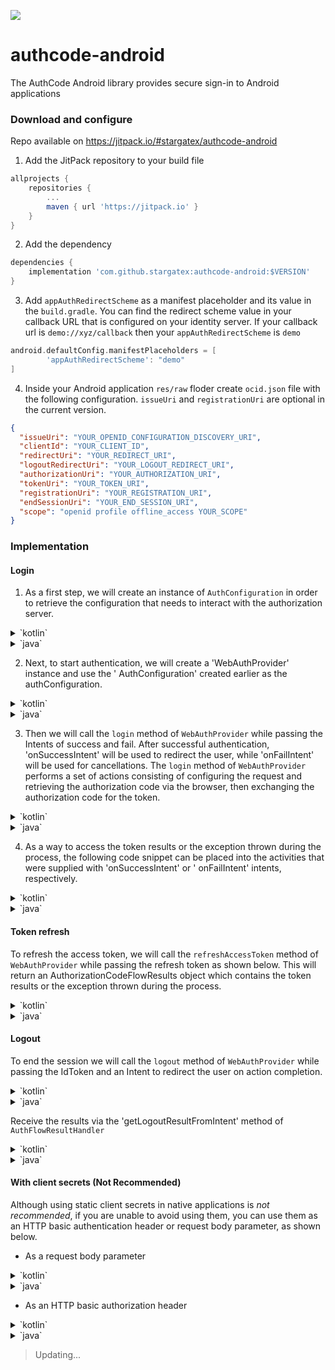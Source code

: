 [![](https://jitpack.io/v/stargatex/authcode-android.svg)](https://jitpack.io/#stargatex/authcode-android)

# authcode-android

The AuthCode Android library provides secure sign-in to Android applications

### Download and configure

Repo available on https://jitpack.io/#stargatex/authcode-android

1. Add the JitPack repository to your build file

```groovy
allprojects {
    repositories {
        ...
        maven { url 'https://jitpack.io' }
    }
}
```

2. Add the dependency

```groovy
dependencies {
    implementation 'com.github.stargatex:authcode-android:$VERSION'
}
```

3. Add `appAuthRedirectScheme` as a manifest placeholder and its value in the `build.gradle`. You
   can find the redirect scheme value in your callback URL that is configured on your identity
   server. If your callback url is `demo://xyz/callback` then your `appAuthRedirectScheme` is `demo`

```groovy
android.defaultConfig.manifestPlaceholders = [
        'appAuthRedirectScheme': "demo"
]
```

4. Inside your Android application `res/raw` floder create `ocid.json` file with the following
   configuration. `issueUri` and `registrationUri` are optional in the current version.

```json
{
  "issueUri": "YOUR_OPENID_CONFIGURATION_DISCOVERY_URI",
  "clientId": "YOUR_CLIENT_ID",
  "redirectUri": "YOUR_REDIRECT_URI",
  "logoutRedirectUri": "YOUR_LOGOUT_REDIRECT_URI",
  "authorizationUri": "YOUR_AUTHORIZATION_URI",
  "tokenUri": "YOUR_TOKEN_URI",
  "registrationUri": "YOUR_REGISTRATION_URI",
  "endSessionUri": "YOUR_END_SESSION_URI",
  "scope": "openid profile offline_access YOUR_SCOPE"
}
```

### Implementation

#### Login

1. As a first step, we will create an instance of `AuthConfiguration` in order to retrieve the
   configuration that needs to interact with the authorization server.

<details>
<summary>`kotlin`</summary>

```kotlin
val authConfiguration: AuthConfiguration = DefaultAuthConfiguration(context = this)
```

</details>

<details>
<summary>`java`</summary>

```java
AuthConfiguration authConfiguration = new DefaultAuthConfiguration(this);
```

</details>

2. Next, to start authentication, we will create a 'WebAuthProvider' instance and use the '
   AuthConfiguration' created earlier as the authConfiguration.

<details>
<summary>`kotlin`</summary>

```kotlin
 val webAuthProvider: WebAuthProvider =
    DefaultWebAuthProvider(context = this, authConfiguration = authConfiguration)
```

</details>

<details>
<summary>`java`</summary>

```java
WebAuthProvider webAuthProvider = new DefaultWebAuthProvider(this,authConfiguration);
```

</details>

3. Then we will call the `login` method of `WebAuthProvider` while passing the Intents of success
   and fail. After successful authentication, 'onSuccessIntent' will be used to redirect the user,
   while 'onFailIntent' will be used for cancellations. The `login` method of `WebAuthProvider`
   performs a set of actions consisting of configuring the request and retrieving the authorization
   code via the browser, then exchanging the authorization code for the token.

<details>
<summary>`kotlin`</summary>

```kotlin
  (webAuthProvider as DefaultWebAuthProvider).login(
    context = this,
    onSuccessIntent = Intent(this, UserActivity::class.java),
    onFailIntent = Intent(this, MainActivity::class.java)
)
```

</details>

<details>
<summary>`java`</summary>

```java
    webAuthProvider.login(this,
        new Intent(this,UserActivity.class)
        ,new Intent(this,MainActivity.class)
        );
```

</details>

4. As a way to access the token results or the exception thrown during the process, the following
   code snippet can be placed into the activities that were supplied with 'onSuccessIntent' or '
   onFailIntent' intents, respectively.

<details>
<summary>`kotlin`</summary>

```kotlin
val authorizationCodeFlowResults: AuthorizationCodeFlowResults? =
    AuthFlowResultHandler.getLoginResultFromIntent(intent)
```

</details>

<details>
<summary>`java`</summary>

```java
 AuthorizationCodeFlowResults authorizationCodeFlowResults = AuthFlowResultHandler.getLoginResultFromIntent(getIntent());
```

</details>

#### Token refresh

To refresh the access token, we will call the `refreshAccessToken` method of `WebAuthProvider` while
passing the refresh token as shown below. This will return an AuthorizationCodeFlowResults object
which contains the token results or the exception thrown during the process.

<details>
<summary>`kotlin`</summary>

```kotlin
 val refreshedTokenACFR: AuthorizationCodeFlowResults =
    (webAuthProvider as DefaultWebAuthProvider).refreshAccessToken(
        context = this@UserActivity,
        refreshToken = refreshToken
    )
```

</details>

<details>
<summary>`java`</summary>

```java
AuthorizationCodeFlowResults authorizationCodeFlowResults = webAuthProvider.refreshAccessToken(
        context,refreshToken
        );
```

</details>

#### Logout

To end the session we will call the `logout` method of `WebAuthProvider` while passing the IdToken
and an Intent to redirect the user on action completion.

<details>
<summary>`kotlin`</summary>

```kotlin
 webAuthProvider.logout(
    context = this,
    idToken = idToken,
    onCompleteIntent = Intent(this, UserActivity::class.java)
)
```

</details>

<details>
<summary>`java`</summary>

```java
    webAuthProvider.logout(
        this,
        idToken,
        new Intent(this,UserActivity.class)
        );
```

</details>

Receive the results via the 'getLogoutResultFromIntent' method of `AuthFlowResultHandler`

<details>
<summary>`kotlin`</summary>

```kotlin
 val endSessionFlowResults: EndSessionFlowResults? =
    AuthFlowResultHandler.getLogoutResultFromIntent(
        intent = intent
    )
```

</details>

<details>
<summary>`java`</summary>

```java
 EndSessionFlowResults endSessionFlowResults = AuthFlowResultHandler.getLogoutResultFromIntent(getIntent());
```

</details>

#### With client secrets (Not Recommended)

Although using static client secrets in native applications is _not recommended_, if you are unable
to avoid using them, you can use them as an HTTP basic authentication header or request body
parameter, as shown below.

* As a request body parameter

<details>
<summary>`kotlin`</summary>

```kotlin
    val clientPostSecretConfig: ClientSecretConfig = ClientPostSecretConfig(CLIENT_SECRET)

    val authConfiguration: AuthConfiguration =
        DefaultAuthConfiguration(context = this, clientSecretConfig = clientPostSecretConfig)
```

</details>

<details>
<summary>`java`</summary>

```java
  ClientSecretConfig clientPostSecretConfig = new ClientPostSecretConfig(CLIENT_SECRET);

        AuthConfiguration authConfiguration = new DefaultAuthConfiguration(this
        ,clientPostSecretConfig);

```

</details>

* As an HTTP basic authorization header

<details>
<summary>`kotlin`</summary>

```kotlin
    val clientBasicSecretConfig: ClientSecretConfig = ClientBasicSecretConfig(CLIENT_SECRET)

   val authConfiguration: AuthConfiguration =
    DefaultAuthConfiguration(context = this, clientSecretConfig = clientBasicSecretConfig)
```

</details>

<details>
<summary>`java`</summary>

```java
  ClientSecretConfig clientBasicSecretConfig = new ClientBasicSecretConfig(CLIENT_SECRET);

  AuthConfiguration authConfiguration = new DefaultAuthConfiguration(this
        ,clientBasicSecretConfig);

```

</details>

> Updating...
